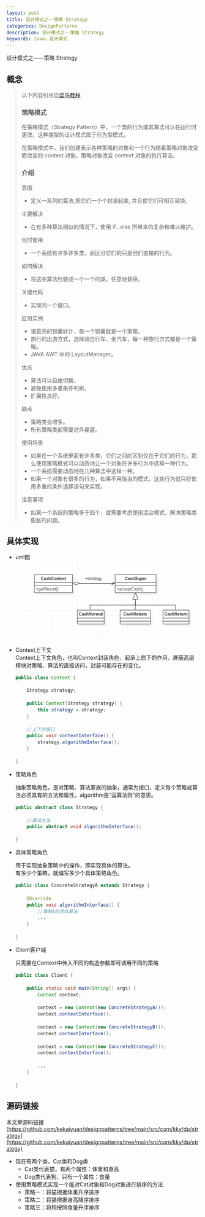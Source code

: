 ```yaml
---
layout: post
title: 设计模式之——策略 Strategy
categories: DesignPatterns
description: 设计模式之——策略 Strategy
keywords: Java，设计模式
---
```


设计模式之——策略 Strategy

## 概念

> 以下内容引用自[菜鸟教程](https://www.runoob.com/design-pattern/strategy-pattern.html)
> 
> ### 策略模式
> 在策略模式（Strategy Pattern）中，一个类的行为或其算法可以在运行时更改。这种类型的设计模式属于行为型模式。
> 
> 在策略模式中，我们创建表示各种策略的对象和一个行为随着策略对象改变而改变的 context 对象。策略对象改变 context 对象的执行算法。
> 
> ### 介绍
> 意图
> - 定义一系列的算法,把它们一个个封装起来, 并且使它们可相互替换。
> 
> 主要解决
> - 在有多种算法相似的情况下，使用 if...else 所带来的复杂和难以维护。
> 
> 何时使用
> - 一个系统有许多许多类，而区分它们的只是他们直接的行为。
> 
> 如何解决
> - 将这些算法封装成一个一个的类，任意地替换。
> 
> 关键代码
> - 实现同一个接口。
> 
> 应用实例
> - 诸葛亮的锦囊妙计，每一个锦囊就是一个策略。 
> - 旅行的出游方式，选择骑自行车、坐汽车，每一种旅行方式都是一个策略。 
> - JAVA AWT 中的 LayoutManager。
> 
> 优点
> - 算法可以自由切换。
> - 避免使用多重条件判断。 
> - 扩展性良好。
> 
> 缺点
> - 策略类会增多。 
> - 所有策略类都需要对外暴露。
> 
> 使用场景
> - 如果在一个系统里面有许多类，它们之间的区别仅在于它们的行为，那么使用策略模式可以动态地让一个对象在许多行为中选择一种行为。
> - 一个系统需要动态地在几种算法中选择一种。 
> - 如果一个对象有很多的行为，如果不用恰当的模式，这些行为就只好使用多重的条件选择语句来实现。
> 
> 注意事项
> - 如果一个系统的策略多于四个，就需要考虑使用混合模式，解决策略类膨胀的问题。

## 具体实现

- uml图<br>
	![enter description here](/images/posts/designpatterns/strategy/uml.png)

- Context上下文<br>
	Context上下文角色，也叫Context封装角色，起承上启下的作用，屏蔽高层模块对策略、算法的直接访问，封装可能存在的变化。
	```java
	public class Context {

		Strategy strategy;

		public Context(Strategy strategy) {
			this.strategy = strategy;
		}

		//上下文接口
		public void contextInterface() {
			strategy.algorithmInterface();
		}

	}
	```
- 策略角色


	抽象策略角色，是对策略、算法家族的抽象，通常为接口，定义每个策略或算法必须具有的方法和属性。algorithm是“运算法则”的意思。
	```java
	public abstract class Strategy {

		//算法方法
		public abstract void algorithmInterface();

	}
	```
- 具体策略角色


	用于实现抽象策略中的操作，即实现具体的算法。<br>
	有多少个策略，就编写多少个具体策略角色。
	```java
	public class ConcreteStrategyA extends Strategy {

		@Override
		public void algorithmInterface() {
			//策略A的具体算法
			...
		}

	}
	```
	
- Client客户端


	只需要在Context中传入不同的构造参数即可调用不同的策略
	```java
	public class Client {

		public static void main(String[] args) {
			Context context;

			context = new Context(new ConcreteStrategyA());
			context.contextInterface();

			context = new Context(new ConcreteStrategyB());
			context.contextInterface();

			context = new Context(new ConcreteStrategyC());
			context.contextInterface();

			...
		}

	}
	```
	  
## 源码链接
本文章源码链接[https://github.com/kekaiyuan/designpatterns/tree/main/src/com/kky/dp/strategy](https://github.com/kekaiyuan/designpatterns/tree/main/src/com/kky/dp/strategy)
- 现在有两个类，Cat类和Dog类
	- Cat类代表猫，有两个属性：体重和身高
	- Dog类代表狗，只有一个属性：食量
- 使用策略模式实现一个能对Cat对象和Dog对象进行排序的方法
	- 策略一：将猫根据体重升序排序
	- 策略二：将猫根据身高降序排序
	- 策略三：将狗按照食量升序排序
